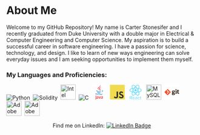 <h1>About Me</h1>
<p>
Welcome to my GitHub Repository! My name is Carter Stonesifer and I recently graduated from Duke University with a double major in Electrical & Computer Engineering and Computer Science. My aspiration is to build a successful career in software engineering. I have a passion for science, technology, and design. I like to learn of new ways engineering can solve everyday issues and I am seeking opportunities to implement them myself.
</p>

<p align="center">
</p>

<h3>My Languages and Proficiencies:</h3>

<p>
<img src="https://upload.wikimedia.org/wikipedia/commons/thumb/c/c3/Python-logo-notext.svg/115px-Python-logo-notext.svg.png?20220821155029" title="Python" alt="Python" width="40" height="40"/>&nbsp;
<img src="https://www.logo.wine/a/logo/Solidity/Solidity-Logo.wine.svg" title="Solidity" alt="Solidity" width="40" height="40"/>&nbsp;
<img src="https://miro.medium.com/max/720/0*0XnmF8Bpqd4RVaOW.webp" title="Intel x86 Assembly Code" **alt="Intel x86 Assembly Code" width="40" height="40"/>&nbsp;
<img src="https://upload.wikimedia.org/wikipedia/commons/1/19/C_Logo.png?20201023095457" title="C" alt="C" width="40" height="40"/>&nbsp;
<img src="https://github.com/devicons/devicon/blob/master/icons/java/java-original-wordmark.svg" title="Java" alt="Java" width="40" height="40"/>&nbsp;
<img src="https://github.com/devicons/devicon/blob/master/icons/javascript/javascript-original.svg" title="JavaScript" alt="JavaScript" width="40" height="40"/>&nbsp;
<img src="https://github.com/devicons/devicon/blob/master/icons/react/react-original-wordmark.svg" title="React" alt="React" width="40" height="40"/>&nbsp;
<img src="https://cdn.freebiesupply.com/logos/large/2x/mysql-5-logo-svg-vector.svg" title="MySQL" **alt="MySQL" width="40" height="40"/>&nbsp;
<img src="https://github.com/devicons/devicon/blob/master/icons/git/git-original-wordmark.svg" title="Git" **alt="Git" width="40" height="40"/>&nbsp;
<img src="https://upload.wikimedia.org/wikipedia/commons/thumb/f/fb/Adobe_Illustrator_CC_icon.svg/512px-Adobe_Illustrator_CC_icon.svg.png?20220814183839" title="Adobe Illustrator" **alt="Adobe Illustrator" width="40" height="40"/>&nbsp;
<img src="https://upload.wikimedia.org/wikipedia/commons/thumb/a/af/Adobe_Photoshop_CC_icon.svg/120px-Adobe_Photoshop_CC_icon.svg.png" title="Adobe Photoshop" **alt="Adobe Photoshop" width="40" height="40"/>&nbsp;
</p>

<p align="center">
<label>Find me on LinkedIn: </label>
<a href="https://www.linkedin.com/in/carter-stonesifer-5757b91b9/"><img src="https://img.shields.io/badge/LinkedIn-blue?style=for-the-badge&logo=linkedin&logoColor=white" alt="LinkedIn Badge"></a>
</p>
